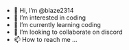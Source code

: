 - 👋 Hi, I’m @blaze2314
- 👀 I’m interested in coding
- 🌱 I’m currently learning coding
- 💞️ I’m looking to collaborate on discord
- 📫 How to reach me ...

<!---
blaze2314/blaze2314 is a ✨ special ✨ repository because its `README.md` (this file) appears on your GitHub profile.
You can click the Preview link to take a look at your changes.
--->
